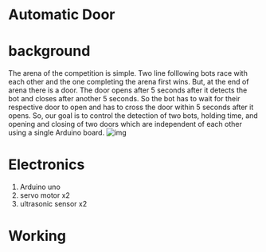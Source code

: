 # Automatic Door
 # background 
The arena of the competition is simple. Two line folllowing bots race with each other and the one completing the arena first wins. But, at the end of arena there is a door. The door opens after 5 seconds after it detects the bot and closes after another 5 seconds. So the bot has to wait for their respective door to open and has to cross the door within 5 seconds after it opens. So, our goal is to control the detection of two bots, holding time,  and opening and closing of two doors which are independent of each other using a single Arduino board.
![img](https://private-user-images.githubusercontent.com/108666448/289526719-8670d995-062a-46db-abb6-28e6d9488f26.jpg?jwt=eyJhbGciOiJIUzI1NiIsInR5cCI6IkpXVCJ9.eyJpc3MiOiJnaXRodWIuY29tIiwiYXVkIjoicmF3LmdpdGh1YnVzZXJjb250ZW50LmNvbSIsImtleSI6ImtleTEiLCJleHAiOjE3MDIyOTU4NDcsIm5iZiI6MTcwMjI5NTU0NywicGF0aCI6Ii8xMDg2NjY0NDgvMjg5NTI2NzE5LTg2NzBkOTk1LTA2MmEtNDZkYi1hYmI2LTI4ZTZkOTQ4OGYyNi5qcGc_WC1BbXotQWxnb3JpdGhtPUFXUzQtSE1BQy1TSEEyNTYmWC1BbXotQ3JlZGVudGlhbD1BS0lBSVdOSllBWDRDU1ZFSDUzQSUyRjIwMjMxMjExJTJGdXMtZWFzdC0xJTJGczMlMkZhd3M0X3JlcXVlc3QmWC1BbXotRGF0ZT0yMDIzMTIxMVQxMTUyMjdaJlgtQW16LUV4cGlyZXM9MzAwJlgtQW16LVNpZ25hdHVyZT04ZjFkOGVhMzM1MzA3YjAyMzkyMTVhODNmY2JkYjBmZTdlZWVmYTgzOThjNDM3NTQzNTVhNzhlY2IzMTFiOTc0JlgtQW16LVNpZ25lZEhlYWRlcnM9aG9zdCZhY3Rvcl9pZD0wJmtleV9pZD0wJnJlcG9faWQ9MCJ9.vf5FTK9hEO3Z7JCo9vFpko5of5PNMoKdMl-wVdh7Ubo)

 
# Electronics
1. Arduino uno
2. servo motor x2
3. ultrasonic sensor x2



  # Working
 

